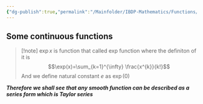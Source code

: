 ```yaml
---
{"dg-publish":true,"permalink":"/Mainfolder/IBDP-Mathematics/Functions/"}
---
```



## Some continuous functions
>[!note] $\exp x$  is function that called exp function where the definiton of it is $$\exp(x)=\sum_{k=1}^{\infty} \frac{x^{k}}{k!}$$
>And we define natural constant $e$ as $\exp (0)$

***Therefore we shall see that any smooth function can be described as a series form which is Taylor series***

